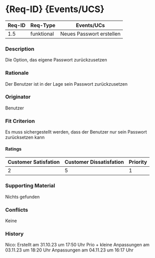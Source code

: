 # {Req-ID} {Events/UCS}

| Req-ID | Req-Type | Events/UCs |
|--------|----------|------------|
| 1.5    | funktional | Neues Passwort erstellen |

### Description
Die Option, das eigene Passwort zurückzusetzen

### Rationale
Der Benutzer ist in der Lage sein Passwort zurückzusetzen

### Originator
Benutzer

### Fit Criterion
Es muss sichergestellt werden, dass der Benutzer nur sein Passwort zurücksetzen kann

#### Ratings
| Customer Satisfation | Customer Dissatisfation | Priority |
|----------------------|-------------------------|----------|
| 2                    | 5                       | 1        |

### Supporting Material
Nichts gefunden

### Conflicts
Keine

### History
Nico:
Erstellt am 31.10.23 um 17:50 Uhr
Prio + kleine Anpassungen am 03.11.23 um 18:20 Uhr
Anpassungen am 04.11.23 um 16:17 Uhr
